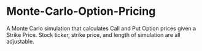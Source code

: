 # Monte-Carlo-Option-Pricing
A Monte Carlo simulation that calculates Call and Put Option prices given a Strike Price. Stock ticker, strike price, and length of simulation are all adjustable.
